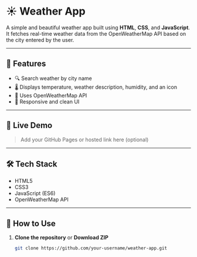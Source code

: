 # ☀️ Weather App

A simple and beautiful weather app built using **HTML**, **CSS**, and **JavaScript**. It fetches real-time weather data from the OpenWeatherMap API based on the city entered by the user.

---

## 🔧 Features

- 🔍 Search weather by city name
- 🌡️ Displays temperature, weather description, humidity, and an icon
- 📡 Uses OpenWeatherMap API
- 📱 Responsive and clean UI

---

## 🚀 Live Demo

> Add your GitHub Pages or hosted link here (optional)

---

## 🛠️ Tech Stack

- HTML5
- CSS3
- JavaScript (ES6)
- OpenWeatherMap API

---

## 🧪 How to Use

1. **Clone the repository** or **Download ZIP**
   ```bash
   git clone https://github.com/your-username/weather-app.git
